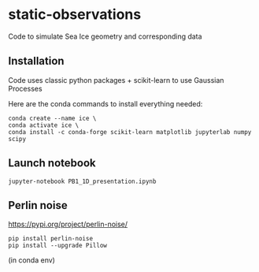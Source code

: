 # static-observations
Code to simulate Sea Ice geometry and corresponding data 


## Installation

Code uses classic python packages + scikit-learn to use Gaussian Processes 

Here are the conda commands to install everything needed: 
```
conda create --name ice \
conda activate ice \
conda install -c conda-forge scikit-learn matplotlib jupyterlab numpy scipy 
```

## Launch notebook
```
jupyter-notebook PB1_1D_presentation.ipynb 
```

## Perlin noise
https://pypi.org/project/perlin-noise/

```
pip install perlin-noise
pip install --upgrade Pillow
```
(in conda env)
